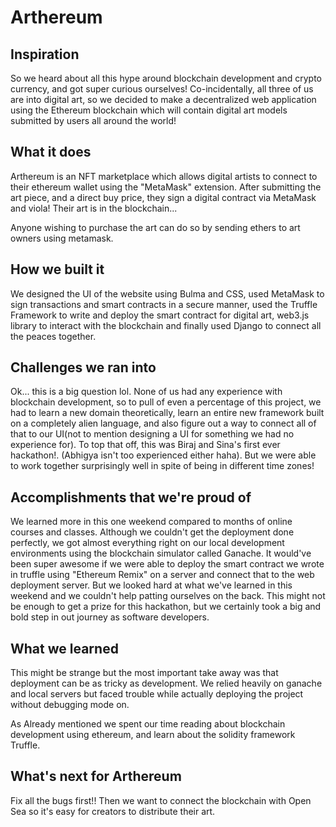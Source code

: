 # Arthereum

## Inspiration
So we heard about all this hype around blockchain development and crypto currency, and got super curious ourselves! Co-incidentally, all three of us are into digital art, so we decided to make a decentralized web application using the Ethereum blockchain which will contain digital art models submitted by users all around the world!

## What it does
Arthereum is an NFT marketplace which allows digital artists to connect to their ethereum wallet using the "MetaMask" extension. After submitting the art piece, and a direct buy price, they sign a digital contract via MetaMask and viola! Their art is in the blockchain...

Anyone wishing to purchase the art can do so by sending ethers to art owners using metamask.

## How we built it
We designed the UI of the website using Bulma and CSS, used MetaMask to sign transactions and smart contracts in a secure manner, used the Truffle Framework to write and deploy the smart contract for digital art, web3.js library to interact with the blockchain and finally used Django to connect all the peaces together.

## Challenges we ran into
Ok... this is a big question lol. None of us had any experience with blockchain development, so to pull of even a percentage of this project, we had to learn a new domain theoretically, learn an entire new framework built on a completely alien language, and also figure out a way to connect all of that to our UI(not to mention designing a UI for something we had no experience for). To top that off, this was Biraj and Sina's first ever hackathon!. (Abhigya isn't too experienced either haha). But we were able to work together surprisingly well in spite of being in different time zones!

## Accomplishments that we're proud of
We learned more in this one weekend compared to months of online courses and classes. Although we couldn't get the deployment done perfectly, we got almost everything right on our local development environments using the blockchain simulator called Ganache. It would've been super awesome if we were able to deploy the smart contract we wrote in truffle using "Ethereum Remix" on a server and connect that to the web deployment server. But we looked hard at what we've learned in this weekend and we couldn't help patting ourselves on the back. This might not be enough to get a prize for this hackathon, but we certainly took a big and bold step in out journey as software developers.

## What we learned
This might be strange but the most important take away was that deployment can be as tricky as development. We relied heavily on ganache and local servers but faced trouble while actually deploying the project without debugging mode on.

As Already mentioned we spent our time reading about blockchain development using ethereum, and learn about the solidity framework Truffle.

## What's next for Arthereum
Fix all the bugs first!! Then we want to connect the blockchain with Open Sea so it's easy for creators to distribute their art.
